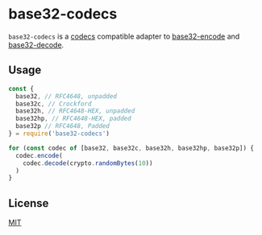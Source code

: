 # base32-codecs

`base32-codecs` is a [codecs][codecs] compatible adapter to [base32-encode][encode] and [base32-decode][decode].

[codecs]: (https://github.com/mafintosh/codecs)
[encode]: https://github.com/LinusU/base32-encode
[decode]: https://github.com/LinusU/base32-decode

## Usage

```javascript
const {
  base32, // RFC4648, unpadded
  base32c, // Crockford
  base32h, // RFC4648-HEX, unpadded
  base32hp, // RFC4648-HEX, padded
  base32p // RFC4648, Padded 
} = require('base32-codecs')

for (const codec of [base32, base32c, base32h, base32hp, base32p]) {
  codec.encode(
    codec.decode(crypto.randomBytes(10))
  )
}
```

## License

[MIT](./LICENSE)
